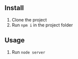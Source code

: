 ## Install

1. Clone the project
2. Run `npm i` in the project folder

## Usage
1. Run `node server`